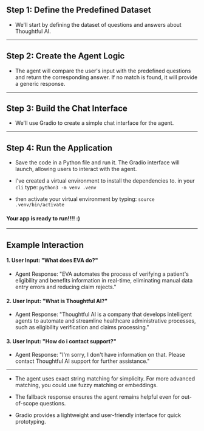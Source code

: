 ## Step 1: Define the Predefined Dataset
- We'll start by defining the dataset of questions and answers about Thoughtful AI.

***

## Step 2: Create the Agent Logic
- The agent will compare the user's input with the predefined questions and return the corresponding answer. If no match is found, it will provide a generic response.

***

## Step 3: Build the Chat Interface
- We'll use Gradio to create a simple chat interface for the agent.

***

## Step 4: Run the Application
- Save the code in a Python file and run it. The Gradio interface will launch, allowing users to interact with the agent.

- I've created a virtual environment to install the dependencies to.
in your `cli` type:
`python3 -m venv .venv`

- then activate your virtual environment by typing:
`source .venv/bin/activate`

#### Your app is ready to run!!!! :)

***

## Example Interaction

#### 1. User Input: "What does EVA do?"
  - Agent Response: "EVA automates the process of verifying a patient's eligibility and benefits information in real-time, eliminating manual data entry errors and reducing claim rejects."

#### 2. User Input: "What is Thoughtful AI?"
  - Agent Response: "Thoughtful AI is a company that develops intelligent agents to automate and streamline healthcare administrative processes, such as eligibility verification and claims processing."

#### 3. User Input: "How do i contact support?"
  - Agent Response: "I'm sorry, I don't have information on that. Please contact Thoughtful AI support for further assistance."

***

* The agent uses exact string matching for simplicity. For more advanced matching, you could use fuzzy matching or embeddings.

* The fallback response ensures the agent remains helpful even for out-of-scope questions.

* Gradio provides a lightweight and user-friendly interface for quick prototyping.